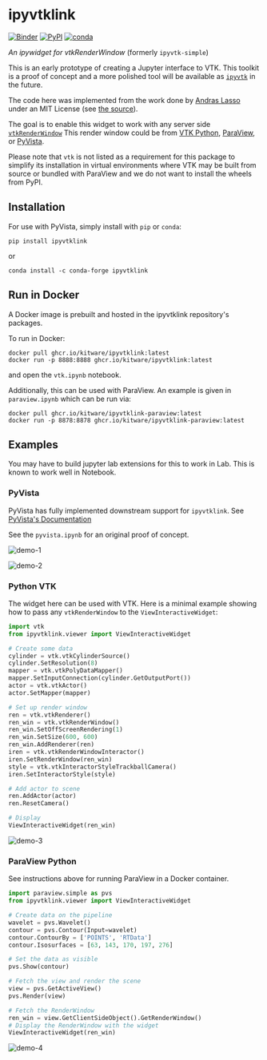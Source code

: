 # ipyvtklink

[![Binder](https://mybinder.org/badge_logo.svg)](https://mybinder.org/v2/gh/Gjacquenot/test_xdyn_notebook/master?filepath=/xdyn.ipynb)
[![PyPI](https://img.shields.io/pypi/v/ipyvtklink.svg?logo=python&logoColor=white)](https://pypi.org/project/ipyvtklink/)
[![conda](https://img.shields.io/conda/vn/conda-forge/ipyvtklink.svg?logo=conda-forge&logoColor=white)](https://anaconda.org/conda-forge/ipyvtklink)

*An ipywidget for vtkRenderWindow* (formerly `ipyvtk-simple`)

This is an early prototype of creating a Jupyter interface to VTK. This toolkit
is a proof of concept and a more polished tool will be available as
[`ipyvtk`](https://github.com/Kitware/ipyvtk) in the future.

The code here was implemented from the work done by [Andras Lasso](https://github.com/lassoan)
under an MIT License (see [the source](https://github.com/Slicer/SlicerJupyter/blob/master/JupyterNotebooks/JupyterNotebooksLib/interactive_view_widget.py)).

The goal is to enable this widget to work with any server side
[`vtkRenderWindow`](https://vtk.org/doc/nightly/html/classvtkRenderWindow.html)
This render window could be from [VTK Python](https://vtk.org/),
[ParaView](https://www.paraview.org/), or [PyVista](https://www.pyvista.org/).

Please note that `vtk` is not listed as a requirement for this package to
simplify its installation in virtual environments where VTK may be built from
source or bundled with ParaView and we do not want to install the wheels from
PyPI.

## Installation

For use with PyVista, simply install with `pip` or `conda`:

```
pip install ipyvtklink
```

or
```
conda install -c conda-forge ipyvtklink
```

## Run in Docker

A Docker image is prebuilt and hosted in the ipyvtklink repository's packages.

To run in Docker:

```
docker pull ghcr.io/kitware/ipyvtklink:latest
docker run -p 8888:8888 ghcr.io/kitware/ipyvtklink:latest
```

and open the `vtk.ipynb` notebook.

Additionally, this can be used with ParaView. An example is given in
`paraview.ipynb` which can be run via:

```
docker pull ghcr.io/kitware/ipyvtklink-paraview:latest
docker run -p 8878:8878 ghcr.io/kitware/ipyvtklink-paraview:latest
```

## Examples

You may have to build jupyter lab extensions for this to work in Lab. This is
known to work well in Notebook.


### PyVista

PyVista has fully implemented downstream support for `ipyvtklink`. See [PyVista's Documentation](https://docs.pyvista.org/user-guide/jupyter/ipyvtk_plotting.html)

See the `pyvista.ipynb` for an original proof of concept.

![demo-1](https://raw.githubusercontent.com/Kitware/ipyvtklink/master/assets/demo-1.gif)

![demo-2](https://raw.githubusercontent.com/Kitware/ipyvtklink/master/assets/demo-2.gif)


### Python VTK

The widget here can be used with VTK. Here is a minimal example showing how
to pass any `vtkRenderWindow` to the `ViewInteractiveWidget`:

```py
import vtk
from ipyvtklink.viewer import ViewInteractiveWidget

# Create some data
cylinder = vtk.vtkCylinderSource()
cylinder.SetResolution(8)
mapper = vtk.vtkPolyDataMapper()
mapper.SetInputConnection(cylinder.GetOutputPort())
actor = vtk.vtkActor()
actor.SetMapper(mapper)

# Set up render window
ren = vtk.vtkRenderer()
ren_win = vtk.vtkRenderWindow()
ren_win.SetOffScreenRendering(1)
ren_win.SetSize(600, 600)
ren_win.AddRenderer(ren)
iren = vtk.vtkRenderWindowInteractor()
iren.SetRenderWindow(ren_win)
style = vtk.vtkInteractorStyleTrackballCamera()
iren.SetInteractorStyle(style)

# Add actor to scene
ren.AddActor(actor)
ren.ResetCamera()

# Display
ViewInteractiveWidget(ren_win)
```

![demo-3](https://raw.githubusercontent.com/Kitware/ipyvtklink/master/assets/demo-3.gif)


### ParaView Python

See instructions above for running ParaView in a Docker container.

```py
import paraview.simple as pvs
from ipyvtklink.viewer import ViewInteractiveWidget

# Create data on the pipeline
wavelet = pvs.Wavelet()
contour = pvs.Contour(Input=wavelet)
contour.ContourBy = ['POINTS', 'RTData']
contour.Isosurfaces = [63, 143, 170, 197, 276]

# Set the data as visible
pvs.Show(contour)

# Fetch the view and render the scene
view = pvs.GetActiveView()
pvs.Render(view)

# Fetch the RenderWindow
ren_win = view.GetClientSideObject().GetRenderWindow()
# Display the RenderWindow with the widget
ViewInteractiveWidget(ren_win)
```

![demo-4](https://raw.githubusercontent.com/Kitware/ipyvtklink/master/assets/demo-4.gif)
